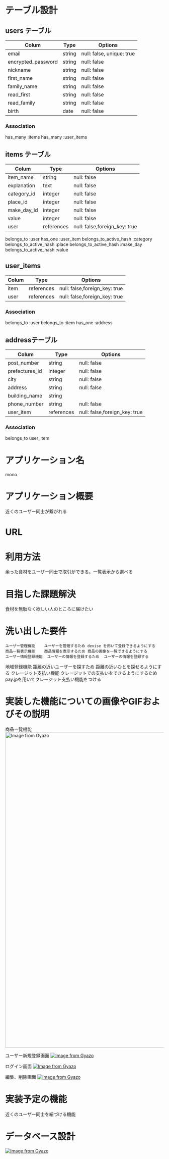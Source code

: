 # テーブル設計

## users テーブル

| Colum                | Type    | Options                   |
| -------------------  | ------  | ------------------------  |
|email                 |string   |null: false, unique: true  |
|encrypted_password    |string   |null: false                |
|nickname              |string   |null: false                |
|first_name            |string   |null: false                |
|family_name           |string   |null: false                |
|read_first            |string   |null: false                |
|read_family           |string   |null: false                |
|birth                 |date     |null: false                |

### Association
has_many :items
has_many :user_items

## items テーブル

| Colum            | Type     | Options                     |
| ---------------  | -------  | --------------------------- |
|item_name         |string    |null: false                  |
|explanation       |text      |null: false                  |
|category_id       |integer   |null: false                  |
|place_id          |integer   |null: false                  |
|make_day_id       |integer   |null: false                  |
|value             |integer   |null: false                  |
|user              |references|null: false,foreign_key: true|

belongs_to :user
has_one :user_item
belongs_to_active_hash :category
belongs_to_active_hash :place
belongs_to_active_hash :make_day
belongs_to_active_hash :value

## user_items

| Colum   | Type     | Options                     |
| ------- | -------- | ----------------------------|
|item     |references|null: false,foreign_key: true|
|user     |references|null: false,foreign_key: true|

### Association
belongs_to :user
belongs_to :item
has_one :address

## addressテーブル

| Colum        | Type     | Options                     |
| ------------ | -------- | --------------------------- |
|post_number   |string    |null: false                  |
|prefectures_id|integer   |null: false                  |
|city          |string    |null: false                  |
|address       |string    |null: false                  |
|building_name |string    |                             |
|phone_number  |string    |null: false                  |
|user_item     |references|null: false,foreign_key: true|


### Association
belongs_to user_item




# アプリケーション名
mono

# アプリケーション概要
近くのユーザー同士が繋がれる

# URL

# 利用方法
余った食材をユーザー同士で取引ができる。一覧表示から選べる

# 目指した課題解決
食材を無駄なく欲しい人のところに届けたい

# 洗い出した要件

	ユーザー管理機能	ユーザーを管理するため	devise を用いて登録できるようにする
	商品一覧表示機能	商品情報を表示するため	商品の画像を一覧できるようにする
	ユーザー情報登録機能	ユーザーの情報を登録するため	ユーザーの情報を登録する
  地域登録機能	距離の近いユーザーを探すため	距離の近いひとを探せるようにする
	クレージット支払い機能	クレージットでの支払いをできるようにするため	pay.jpを用いてクレージット支払い機能をつける

# 実装した機能についての画像やGIFおよびその説明
商品一覧機能
<a href="https://gyazo.com/b81c762bd3664ca49bed823541ebfc78"><img src="https://i.gyazo.com/b81c762bd3664ca49bed823541ebfc78.gif" alt="Image from Gyazo" width="1000"/></a>

ユーザー新規登録画面
[![Image from Gyazo](https://i.gyazo.com/9bd607c618e5eb167d3a95c642de3734.gif)](https://gyazo.com/9bd607c618e5eb167d3a95c642de3734)

ログイン画面
[![Image from Gyazo](https://i.gyazo.com/9fa664f8012f5f03c648d0df5abe3ac7.gif)](https://gyazo.com/9fa664f8012f5f03c648d0df5abe3ac7)

編集、削除画面
[![Image from Gyazo](https://i.gyazo.com/10a5e3f805bed98c42b6f03617eb872b.gif)](https://gyazo.com/10a5e3f805bed98c42b6f03617eb872b)


# 実装予定の機能
近くのユーザー同士を紐づける機能

# データベース設計
[![Image from Gyazo](https://i.gyazo.com/646153d170532da23d88bbfd263f21da.png)](https://gyazo.com/646153d170532da23d88bbfd263f21da)


